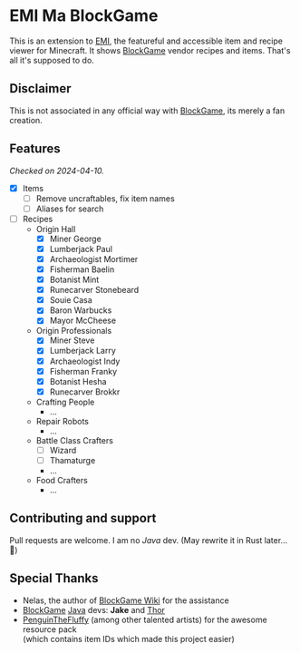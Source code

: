 # EMI Ma BlockGame

This is an extension to [EMI](https://github.com/emilyploszaj/emi), the featureful and accessible item and recipe viewer for Minecraft. It shows [BlockGame](https://blockgame.info/) vendor recipes and items. That's all it's supposed to do.

## Disclaimer

This is not associated in any official way with [BlockGame](https://blockgame.info/), its merely a fan creation.

## Features

_Checked on 2024-04-10._

- [x] Items
  - [ ] Remove uncraftables, fix item names
  - [ ] Aliases for search
- [ ] Recipes
  - Origin Hall
    - [x] Miner George
    - [x] Lumberjack Paul
    - [x] Archaeologist Mortimer
    - [x] Fisherman Baelin
    - [x] Botanist Mint
    - [x] Runecarver Stonebeard
    - [x] Souie Casa
    - [x] Baron Warbucks
    - [x] Mayor McCheese
  - Origin Professionals
    - [x] Miner Steve
    - [x] Lumberjack Larry
    - [x] Archaeologist Indy
    - [x] Fisherman Franky
    - [x] Botanist Hesha
    - [x] Runecarver Brokkr
  - Crafting People
    - ...
  - Repair Robots
    - ...
  - Battle Class Crafters
    - [ ] Wizard
    - [ ] Thamaturge
    - ...
  - Food Crafters
    - ...

## Contributing and support

Pull requests are welcome. I am no _Java_ dev. (May rewrite it in Rust later... 🦀)

## Special Thanks

- Nelas, the author of [BlockGame Wiki](https://blockgame.piratesoftware.wiki) for the assistance
- [BlockGame](https://piratesoftware.wiki/wiki/Blockgame) [Java](https://piratesoftware.wiki/wiki/Java) devs: **Jake** and [Thor](https://piratesoftware.wiki/wiki/Thor)
- [PenguinTheFluffy](https://piratesoftware.wiki/wiki/PenguinTheFluffy) (among other talented artists) for the awesome resource pack  
  (which contains item IDs which made this project easier)
